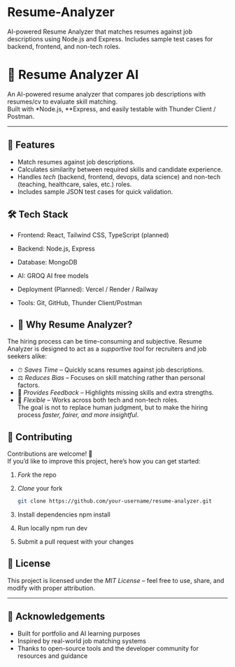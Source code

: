 # Resume-Analyzer
AI-powered Resume Analyzer that matches resumes against job descriptions using Node.js and Express. Includes sample test cases for backend, frontend, and non-tech roles.
# 🧠 Resume Analyzer AI  

An AI-powered resume analyzer that compares job descriptions with resumes/cv to evaluate skill matching.  
Built with *Node.js, **Express, and easily testable with Thunder Client / Postman.  

---
## 🚀 Features  
- Match resumes against job descriptions.  
- Calculates similarity between required skills and candidate experience.  
- Handles *tech* (backend, frontend, devops, data science) and non-tech (teaching, healthcare, sales, etc.) roles.  
- Includes sample JSON test cases for quick validation.  
## 🛠 Tech Stack  
- Frontend: React, Tailwind CSS, TypeScript (planned)
- Backend: Node.js, Express  
- Database: MongoDB  
- AI: GROQ AI free models  
- Deployment (Planned): Vercel / Render / Railway  
- Tools: Git, GitHub, Thunder Client/Postman

- ## 🤔 Why Resume Analyzer?  

The hiring process can be time-consuming and subjective. Resume Analyzer is designed to act as a *supportive tool* for recruiters and job seekers alike:  

- ⏱ *Saves Time* – Quickly scans resumes against job descriptions.  
- ⚖ *Reduces Bias* – Focuses on skill matching rather than personal factors.  
- 📢 *Provides Feedback* – Highlights missing skills and extra strengths.  
- 🚀 *Flexible* – Works across both tech and non-tech roles.  
The goal is not to replace human judgment, but to make the hiring process *faster, fairer, and more insightful*.  

## 🤝 Contributing  

Contributions are welcome! 🎉  
If you’d like to improve this project, here’s how you can get started:  

1. *Fork* the repo  
2. *Clone* your fork  
   ```bash
   git clone https://github.com/your-username/resume-analyzer.git
3.  Install dependencies npm install

4.  Run locally npm run dev

5.  Submit a pull request with your changes

   ## 📄 License  

This project is licensed under the *MIT License* – feel free to use, share, and modify with proper attribution.  

---

## 🙌 Acknowledgements  

- Built for portfolio and AI learning purposes  
- Inspired by real-world job matching systems  
- Thanks to open-source tools and the developer community for resources and guidance
